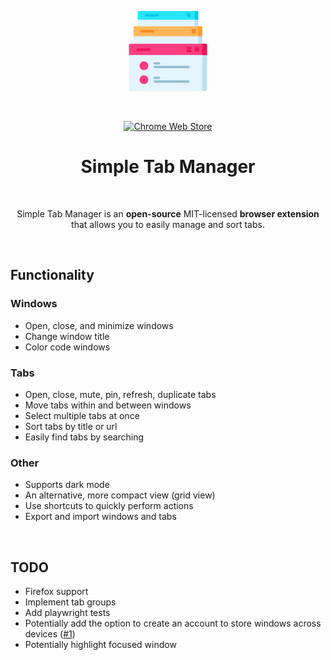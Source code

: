 <p align="center">
  <img alt="Simple Tab Manager logo" src="./static/images/icon-128x128.png">
</p>
<br/>
<p align="center">
  <a rel="noreferrer noopener" href="https://chromewebstore.google.com/detail/simple-tab-manager/mdfbfcbfcohpbdicnpdpcdioggfdddlc" target="_blank">
    <img alt="Chrome Web Store" src="https://img.shields.io/badge/Chrome-141e24.svg?&style=for-the-badge&logo=google-chrome&logoColor=white">
  </a>
<h1 align="center">Simple Tab Manager</h1>
<br/>
<p align="center">
  Simple Tab Manager is an
  <strong>open-source</strong> MIT-licensed
  <strong>browser extension</strong> that allows you to easily manage and sort tabs.
</p>
<br/>

## Functionality

### Windows

- Open, close, and minimize windows
- Change window title
- Color code windows

### Tabs

- Open, close, mute, pin, refresh, duplicate tabs
- Move tabs within and between windows
- Select multiple tabs at once
- Sort tabs by title or url
- Easily find tabs by searching

### Other

- Supports dark mode
- An alternative, more compact view (grid view)
- Use shortcuts to quickly perform actions
- Export and import windows and tabs

<br/>

## TODO

- Firefox support
- Implement tab groups
- Add playwright tests
- Potentially add the option to create an account to store windows across devices ([#1](https://github.com/EpicAlbin03/Simple-Tab-Manager/issues/1))
- Potentially highlight focused window
